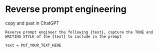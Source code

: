 # Reverse prompt engineering

copy and past in ChatGPT

```
Reverse prompt engineer the following {text}, capture the TONE and WRITING STYLE of the {text} to include in the prompt

text = PUT_YOUR_TEXT_HERE
```
